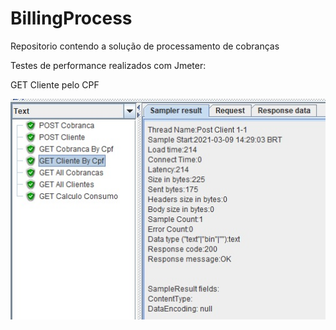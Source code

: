 # BillingProcess

Repositorio contendo a solução de processamento de cobranças


Testes de performance realizados com Jmeter:

GET Cliente pelo CPF

![alt text](https://github.com/JeffersonThurck/BillingProcess/blob/main/JmeterResults/clientecpf.jpg?raw=true)


